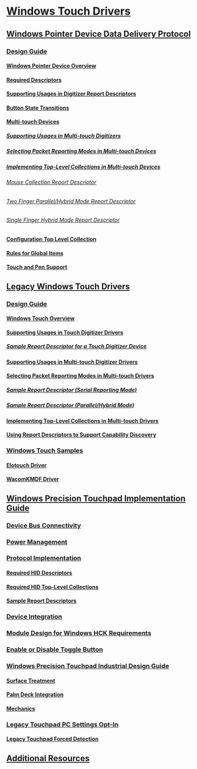 # [Windows Touch Drivers](index.md)
## [Windows Pointer Device Data Delivery Protocol](windows-pointer-device-data-delivery-protocol.md)
### [Design Guide](windows-pointer-device-design-guide.md)
#### [Windows Pointer Device Overview](windows-pointer-device-overview.md)
#### [Required Descriptors](required-descriptors.md)
#### [Supporting Usages in Digitizer Report Descriptors](supporting-usages-in-digitizer-report-descriptors.md)
#### [Button State Transitions](button-state-transitions.md)
#### [Multi-touch Devices](multitouch-devices.md)
##### [Supporting Usages in Multi-touch Digitizers](supporting-usages-in-multitouch-digitizer-drivers-win8.md)
##### [Selecting Packet Reporting Modes in Multi-touch Devices](selecting-packet-reporting-modes-in-multitouch-devices.md)
##### [Implementing Top-Level Collections in Multi-touch Devices](implementing-top-level-collections-in-multitouch-devices.md)
###### [Mouse Collection Report Descriptor](mouse-collection-report-descriptor.md)
###### [Two Finger Parallel/Hybrid Mode Report Descriptor](two-finger-parallel-hybrid-mode-report-descriptor.md)
###### [Single Finger Hybrid Mode Report Descriptor](single-finger-hybrid-mode-report-descriptor.md)
#### [Configuration Top Level Collection](configuration-top-level-collection.md)
#### [Rules for Global Items](rules-for-global-items.md)
#### [Touch and Pen Support](touch-and-pen-support.md)
## [Legacy Windows Touch Drivers](portal.md)
### [Design Guide](windows-touch-design-guide.md)
#### [Windows Touch Overview](windows-touch-overview.md)
#### [Supporting Usages in Touch Digitizer Drivers](supporting-usages-in-touch-digitizer-drivers.md)
##### [Sample Report Descriptor for a Touch Digitizer Device](sample-report-descriptor-for-a-touch-digitizer-device.md)
#### [Supporting Usages in Multi-touch Digitizer Drivers](supporting-usages-in-multitouch-digitizer-drivers.md)
#### [Selecting Packet Reporting Modes in Multi-touch Drivers](selecting-packet-reporting-modes-in-multitouch-drivers.md)
##### [Sample Report Descriptor (Serial Reporting Mode)](sample-report-descriptor--serial-reporting-mode-.md)
##### [Sample Report Descriptor (Parallel/Hybrid Mode)](sample-report-descriptor--parallel-hybrid-mode-.md)
#### [Implementing Top-Level Collections in Multi-touch Drivers](implementing-top-level-collections-in-multitouch-drivers.md)
#### [Using Report Descriptors to Support Capability Discovery](using-report-descriptors-to-support-capability-discovery.md)
### [Windows Touch Samples](windows-touch-samples.md)
#### [Elotouch Driver](elotouch-driver.md)
#### [WacomKMDF Driver](wacomkmdf-driver.md)
## [Windows Precision Touchpad Implementation Guide](windows-precision-touchpad-implementation-guide.md)
### [Device Bus Connectivity](windows-precision-touchpad-device-bus-connectivity.md)
### [Power Management](windows-precision-touchpad-power-management.md)
### [Protocol Implementation](windows-precision-touchpad-protocol-implementation.md)
#### [Required HID Descriptors](windows-precision-touchpad-required-hid-descriptors.md)
#### [Required HID Top-Level Collections](windows-precision-touchpad-required-hid-top-level-collections.md)
#### [Sample Report Descriptors](windows-precision-touchpad-sample-report-descriptors.md)
### [Device Integration](windows-precision-touchpad-device-integration.md)
### [Module Design for Windows HCK Requirements](windows-precision-touchpad-module-design-for-windows-hck-requirements.md)
### [Enable or Disable Toggle Button](windows-precision-touchpad-enable-or-disable-toggle-button.md)
### [Windows Precision Touchpad Industrial Design Guide](windows-precision-touchpad-industrial-design-guide.md)
#### [Surface Treatment](windows-precision-touchpad-surface-treatment.md)
#### [Palm Deck Integration](windows-precision-touchpad-palm-deck-integration.md)
#### [Mechanics](windows-precision-touchpad-mechanics.md)
### [Legacy Touchpad PC Settings Opt-In](windows-precision-touchpad-legacy-touchpad-pc-settings-opt-in.md)
#### [Legacy Touchpad Forced Detection](windows-legacy-touchpad-forced-detection.md)
## [Additional Resources](additional-resources.md)
